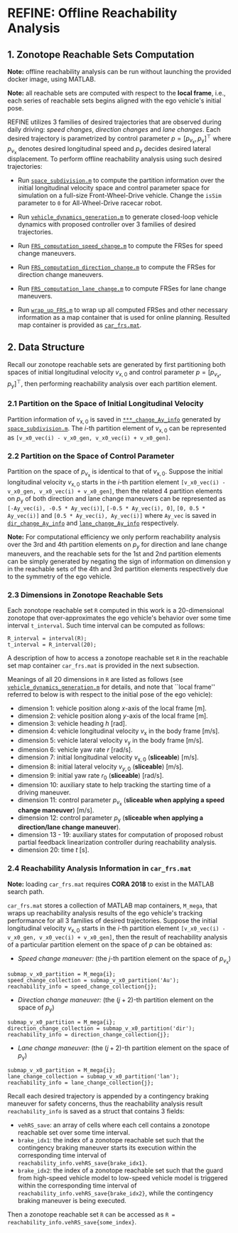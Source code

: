 # REFINE: Offline Reachability Analysis

## 1. Zonotope Reachable Sets Computation

**Note:** offline reachability analysis can be run without launching the provided docker image, using MATLAB.

**Note:** all reachable sets are computed with respect to the **local frame**, i.e., each series of reachable sets begins aligned with the ego vehicle's initial pose.

REFINE utilizes 3 families of desired trajectories that are observed during daily driving: *speed changes*, *direction changes* and *lane changes*. 
Each desired trajectory is parametrized by control parameter $p = [p_{v_\text{x}}, p_\text{y}]^\top$ where $p_{v_\text{x}}$ denotes desired longitudinal speed and $p_\text{y}$ decides desired lateral displacement. 
To perform offline reachability analysis using such desired trajectories:

- Run [`space_subdivision.m`](https://github.com/roahmlab/REFINE/blob/main/Offline_Reachability_Analysis/space_subdivision.m) to compute the partition information over the initial longitudinal velocity space and control parameter space for simulation on a full-size Front-Wheel-Drive vehicle. Change the `isSim` parameter to `0` for All-Wheel-Drive racecar robot. 

- Run [`vehicle_dynamics_generation.m`](https://github.com/roahmlab/REFINE/blob/main/Offline_Reachability_Analysis/vehicle_dynamics_generation.m)
to generate closed-loop vehicle dynamics with proposed controller over 3 families of desired trajectories.

- Run [`FRS_computation_speed_change.m`](https://github.com/roahmlab/REFINE/blob/main/Offline_Reachability_Analysis/FRS_computation_speed_change.m) to compute the FRSes for speed change maneuvers.

- Run [`FRS_computation_direction_change.m`](https://github.com/roahmlab/REFINE/blob/main/Offline_Reachability_Analysis/FRS_computation_direction_change.m) to compute the FRSes for direction change maneuvers.

- Run [`FRS_computation_lane_change.m`](https://github.com/roahmlab/REFINE/blob/main/Offline_Reachability_Analysis/FRS_computation_lane_change.m) to compute FRSes for lane change maneuvers.

- Run [`wrap_up_FRS.m`](https://github.com/roahmlab/REFINE/blob/main/Offline_Reachability_Analysis/wrap_up_FRS.m) to wrap up all computed FRSes and other necessary information as a map container that is used for online planning.
Resulted map container is provided as [`car_frs.mat`](https://drive.google.com/drive/folders/1WZbFFhCyhYQlMJxuV4caIzNoa-Q9VZkW?usp=sharing).

## 2. Data Structure

Recall our zonotope reachable sets are generated by first partitioning both spaces of initial longitudinal velocity $v_{x,0}$ and control parameter $p = [p_{v_\text{x}}, p_\text{y}]^\top$, then performing reachability analysis over each partition element. 

### 2.1 Partition on the Space of Initial Longitudinal Velocity

Partition information of $v_{\text{x},0}$ is saved in [`***_change_Ay_info`](https://drive.google.com/drive/folders/1WZbFFhCyhYQlMJxuV4caIzNoa-Q9VZkW?usp=sharing) generated by [`space_subdivision.m`](https://github.com/roahmlab/REFINE/blob/main/Offline_Reachability_Analysis/space_subdivision.m).
The $i$-th partition element of $v_{\text{x},0}$ can be represented as `[v_x0_vec(i) - v_x0_gen, v_x0_vec(i) + v_x0_gen]`.

### 2.2 Partition on the Space of Control Parameter

Partition on the space of $p_{v_\text{x}}$ is identical to that of $v_{\text{x},0}$. 
Suppose the initial longitudinal velocity $v_{\text{x},0}$ starts in the $i$-th partition element `[v_x0_vec(i) - v_x0_gen, v_x0_vec(i) + v_x0_gen]`, then the related 4 partition elements on $p_\text{y}$ of both direction and lane change maneuvers can be represented as `[-Ay_vec(i), -0.5 * Ay_vec(i)]`, `[-0.5 * Ay_vec(i), 0]`, `[0, 0.5 * Ay_vec(i)]` and `[0.5 * Ay_vec(i), Ay_vec(i)]` where `Ay_vec` is saved in [`dir_change_Ay_info`](https://drive.google.com/drive/folders/1WZbFFhCyhYQlMJxuV4caIzNoa-Q9VZkW?usp=sharing) and [`lane_change_Ay_info`](https://drive.google.com/drive/folders/1WZbFFhCyhYQlMJxuV4caIzNoa-Q9VZkW?usp=sharing) respectively. 

**Note:** For computational efficiency we only perform reachability analysis over the 3rd and 4th partition elements on $p_y$ for direction and lane change maneuvers, and the reachable sets for the 1st and 2nd partition elements can be simply generated by negating the sign of information on dimension y in the reachable sets of the 4th and 3rd partition elements respectively due to the symmetry of the ego vehicle. 


### 2.3 Dimensions in Zonotope Reachable Sets

Each zonotope reachable set `R` computed in this work is a 20-dimensional zonotope that over-approximates the ego vehicle's behavior over some time interval `t_interval`. 
Such time interval can be computed as follows:
```
R_interval = interval(R);
t_interval = R_interval(20);
```
A description of how to access a zonotope reachable set `R` in the reachable set map container `car_frs.mat` is provided in the next subsection.

Meanings of all 20 dimensions in `R` are listed as follows (see [`vehicle_dynamics_generation.m`](https://github.com/roahmlab/REFINE/blob/main/Offline_Reachability_Analysis/vehicle_dynamics_generation.m) for details, and note that ``local frame'' referred to below is with respect to the initial pose of the ego vehicle):
- dimension 1: vehicle position along $x$-axis of the local frame [m].
- dimension 2: vehicle position along $y$-axis of the local frame [m].
- dimension 3: vehicle heading $h$ [rad].
- dimension 4: vehicle longitudinal velocity $v_\text{x}$ in the body frame [m/s].
- dimension 5: vehicle lateral velocity $v_\text{y}$ in the body frame [m/s].
- dimension 6: vehicle yaw rate $r$ [rad/s].
- dimension 7: initial longitudinal velocity $v_{\text{x},0}$ (**sliceable**) [m/s].
- dimension 8: initial lateral velocity $v_{y,0}$ (**sliceable**) [m/s].
- dimension 9: initial yaw rate $r_0$ (**sliceable**) [rad/s].
- dimension 10: auxiliary state to help tracking the starting time of a driving maneuver.
- dimension 11: control parameter $p_{v_\text{x}}$ (**sliceable when applying a speed change maneuver**) [m/s].
- dimension 12: control parameter $p_\text{y}$ (**sliceable when applying a direction/lane change maneuver**).
- dimension 13 - 19: auxiliary states for computation of proposed robust partial feedback linearization controller during reachability analysis.
- dimension 20: time $t$ [s].



### 2.4 Reachability Analysis Information in `car_frs.mat`

**Note:** loading `car_frs.mat` requires **CORA 2018** to exist in the MATLAB search path.

`car_frs.mat` stores a collection of MATLAB map containers, `M_mega`, that wraps up reachability analysis results of the ego vehicle's tracking performance for all 3 families of desired trajectories. 
Suppose the initial longitudinal velocity $v_{\text{x},0}$ starts in the $i$-th partition element `[v_x0_vec(i) - v_x0_gen, v_x0_vec(i) + v_x0_gen]`, then the result of reachability analysis  of a particular partition element on the space of $p$ can be obtained as:
- *Speed change maneuver:* (the $j$-th partition element on the space of $p_{v_\text{x}}$)
```
submap_v_x0_partition = M_mega{i};
speed_change_collection = submap_v_x0_partition('Au');
reachability_info = speed_change_collection{j};
```
- *Direction change maneuver:* (the $(j+2)$-th partition element on the space of $p_\text{y}$)
```
submap_v_x0_partition = M_mega{i};
direction_change_collection = submap_v_x0_partition('dir');
reachability_info = direction_change_collection{j};
```
- *Lane change maneuver:* (the $(j+2)$-th partition element on the space of $p_\text{y}$)
```
submap_v_x0_partition = M_mega{i};
lane_change_collection = submap_v_x0_partition('lan');
reachability_info = lane_change_collection{j};
```

Recall each desired trajectory is appended by a contingency braking maneuver for safety concerns, thus the reachability analysis result `reachability_info` is saved as a struct that contains 3 fields:
- `vehRS_save`: an array of cells where each cell contains a zonotope reachable set over some time interval.
- `brake_idx1`: the index of a zonotope reachable set such that the contingency braking maneuver starts its execution within the corresponding time interval of `reachability_info.vehRS_save{brake_idx1}`.
- `brake_idx2`: the index of a zonotope reachable set such that the guard from high-speed vehicle model to low-speed vehicle model is triggered within the corresponding time interval of `reachability_info.vehRS_save{brake_idx2}`, while the contingency braking maneuver is being executed.

Then a zonotope reachable set `R` can be accessed as `R = reachability_info.vehRS_save{some_index}`.



